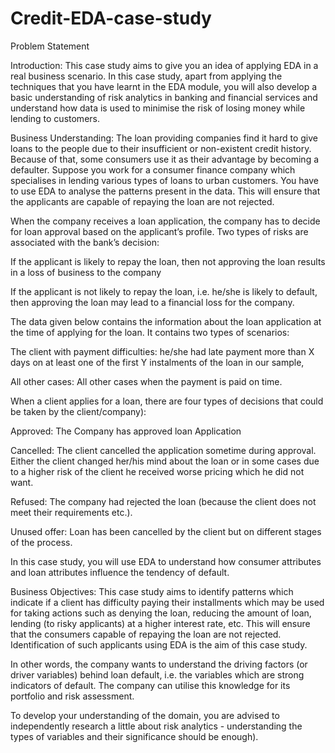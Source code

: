 # Credit-EDA-case-study

Problem Statement 


Introduction: This case study aims to give you an idea of applying EDA in a real business scenario. In this case study, apart from applying the techniques that you have learnt in the EDA module, you will also develop a basic understanding of risk analytics in banking and financial services and understand how data is used to minimise the risk of losing money while lending to customers.

Business Understanding: The loan providing companies find it hard to give loans to the people due to their insufficient or non-existent credit history. Because of that, some consumers use it as their advantage by becoming a defaulter. Suppose you work for a consumer finance company which specialises in lending various types of loans to urban customers. You have to use EDA to analyse the patterns present in the data. This will ensure that the applicants are capable of repaying the loan are not rejected.

When the company receives a loan application, the company has to decide for loan approval based on the applicant’s profile. Two types of risks are associated with the bank’s decision:

If the applicant is likely to repay the loan, then not approving the loan results in a loss of business to the company

If the applicant is not likely to repay the loan, i.e. he/she is likely to default, then approving the loan may lead to a financial loss for the company.

The data given below contains the information about the loan application at the time of applying for the loan. It contains two types of scenarios:

The client with payment difficulties: he/she had late payment more than X days on at least one of the first Y instalments of the loan in our sample,

All other cases: All other cases when the payment is paid on time.

When a client applies for a loan, there are four types of decisions that could be taken by the client/company):

Approved: The Company has approved loan Application

Cancelled: The client cancelled the application sometime during approval. Either the client changed her/his mind about the loan or in some cases due to a higher risk of the client he received worse pricing which he did not want.

Refused: The company had rejected the loan (because the client does not meet their requirements etc.).

Unused offer: Loan has been cancelled by the client but on different stages of the process.

In this case study, you will use EDA to understand how consumer attributes and loan attributes influence the tendency of default.

Business Objectives: This case study aims to identify patterns which indicate if a client has difficulty paying their installments which may be used for taking actions such as denying the loan, reducing the amount of loan, lending (to risky applicants) at a higher interest rate, etc. This will ensure that the consumers capable of repaying the loan are not rejected. Identification of such applicants using EDA is the aim of this case study.

In other words, the company wants to understand the driving factors (or driver variables) behind loan default, i.e. the variables which are strong indicators of default. The company can utilise this knowledge for its portfolio and risk assessment.

To develop your understanding of the domain, you are advised to independently research a little about risk analytics - understanding the types of variables and their significance should be enough).
